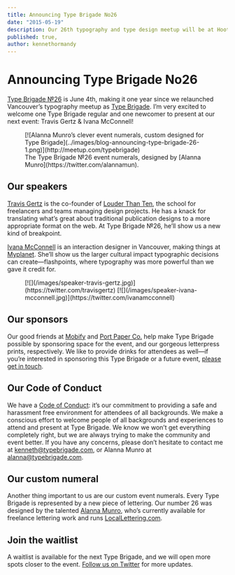 ```yaml
---
title: Announcing Type Brigade No26
date: "2015-05-19"
description: Our 26th typography and type design meetup will be at Hootsuite HQ in Vancouver, on June 4th, 2015.
published: true,
author: kennethormandy
---
```


# Announcing Type Brigade No26

[Type Brigade №26](http://www.meetup.com/typebrigade/events/222545955/) is June 4th, making it one year since we relaunched Vancouver’s typography meetup as [Type Brigade](introducing-type-brigade). I’m very excited to welcome one Type Brigade regular and one newcomer to present at our next event: Travis Gertz & Ivana McConnell!

<figure class="figure--breakout">
[![Alanna Munro’s clever event numerals, custom designed for Type Brigade](../images/blog-announcing-type-brigade-26-1.png)](http://meetup.com/typebrigade)
<figcaption>
The Type Brigade №26 event numerals, designed by [Alanna Munro](https://twitter.com/alannamun).
</figcaption>
</figure>

## Our speakers

[Travis Gertz](https://twitter.com/travisgertz) is the co-founder of [Louder Than Ten](http://louderthanten.com/), the school for freelancers and teams managing design projects. He has a knack for translating what’s great about traditional publication designs to a more appropriate format on the web. At Type Brigade №26, he’ll show us a new kind of breakpoint.

[Ivana McConnell](https://twitter.com/ivanamcconnell) is an interaction designer in Vancouver, making things at [Myplanet](https://www.myplanet.com/). She’ll show us the larger cultural impact typographic decisions can create—flashpoints, where typography was more powerful than we gave it credit for.

<figure>
[![](/images/speaker-travis-gertz.jpg)](https://twitter.com/travisgertz)
[![](/images/speaker-ivana-mcconnell.jpg)](https://twitter.com/ivanamcconnell)
</figure>

## Our sponsors

Our good friends at [Mobify](http://mobify.com/careers) and [Port Paper Co.](http://portpaperco.com) help make Type Brigade possible by sponsoring space for the event, and our gorgeous letterpress prints, respectively. We like to provide drinks for attendees as well—if you’re interested in sponsoring this Type Brigade or a future event, [please get in touch](mailto:kenneth@typebrigade.com?subject=Sponsorships).

## Our Code of Conduct

We have a [Code of Conduct](/code-of-conduct): it’s our commitment to providing a safe and harassment free environment for attendees of all backgrounds. We make a conscious effort to welcome people of all backgrounds and experiences to attend and present at Type Brigade. We know we won’t get everything completely right, but we are always trying to make the community and event better. If you have any concerns, please don’t hesitate to contact me at [kenneth@typebrigade.com](mailto:kenneth@typebrigade.com), or Alanna Munro at [alanna@typebrigade.com](mailto:alanna@typebrigade.com).

## Our custom numeral

Another thing important to us are our custom event numerals. Every Type Brigade is represented by a new piece of lettering. Our number 26 was designed by the talented [Alanna Munro](http://twitter.com/alannamun), who’s currently available for freelance lettering work and runs [LocalLettering.com](http://locallettering.com).

## Join the waitlist

A waitlist is available for the next Type Brigade, and we will open more spots closer to the event. [Follow us on Twitter](https://twitter.com/typebrigade) for more updates.
